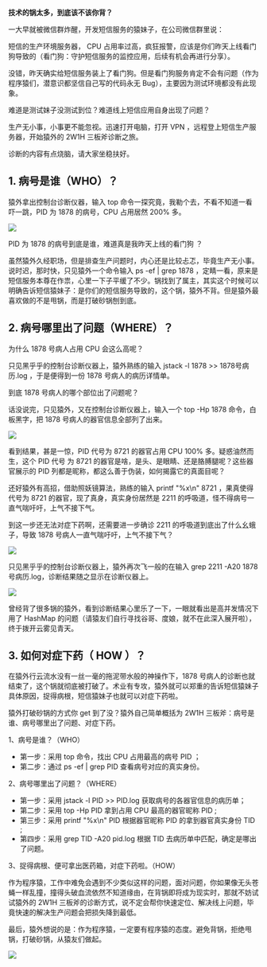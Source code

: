 **技术的锅太多，到底该不该你背？**

一大早就被微信群炸醒，开发短信服务的猿妹子，在公司微信群里说：

短信的生产环境服务器， CPU 占用率过高，疯狂报警，应该是你们昨天上线看门狗导致的（看门狗：守护短信服务的监控应用，后续有机会再进行分享）。

没错，昨天确实给短信服务装上了看门狗。但是看门狗服务肯定不会有问题（作为程序猿们，潜意识都坚信自己写的代码永无 Bug），主要因为测试环境都没有此现象。

难道是测试妹子没测试到位？难道线上短信应用自身出现了问题？

生产无小事，小事更不能忽视。迅速打开电脑，打开 VPN ，远程登上短信生产服务器，开始猿外的 2W1H 三板斧诊断之旅。

诊断的内容有点烧脑，请大家坐稳扶好。

## 1.	病号是谁（WHO）？

猿外拿出控制台诊断仪器，输入 top 命令一探究竟，我勒个去，不看不知道一看吓一跳，PID 为 1878 的病号，CPU 占用居然 200% 多。

![](https://imgkr.cn-bj.ufileos.com/dacd9d66-b0c4-4678-848f-85a57a5eeae6.png)

PID 为 1878 的病号到底是谁，难道真是我昨天上线的看门狗 ？

虽然猿外久经职场，但是排查生产问题时，内心还是比较忐忑，毕竟生产无小事。说时迟，那时快，只见猿外一个命令输入 ps -ef | grep 1878 ，定睛一看，原来是短信服务本尊在作祟，心里一下子平缓了不少。锅找到了属主，其实这个时候可以明确告诉短信猿妹子：是你们的短信服务导致的，这个锅，猿外不背。但是猿外最喜欢做的不是甩锅，而是打破砂锅刨到底。

## 2. 病号哪里出了问题（WHERE）？

为什么 1878 号病人占用 CPU 会这么高呢？

只见黑乎乎的控制台诊断仪器上，猿外熟练的输入 jstack -l  1878 >> 1878号病历.log ，于是便得到一份 1878 号病人的病历详情单。

到底 1878 号病人的哪个部位出了问题呢？

话没说完，只见猿外，又在控制台诊断仪器上，输入一个 top -Hp 1878 命令，白板黑字，把 1878 号病人的器官信息全部列了出来。

![](https://imgkr.cn-bj.ufileos.com/e4099378-eb17-4ccf-bb38-993894c76e4a.png)

看到结果，甚是一惊，PID 代号为 8721 的器官占用 CPU 100% 多。疑惑油然而生，这个 PID 代号 为 8721 的器官是啥，是头、是眼睛、还是胳膊腿呢？这些器官展示的 PID 列都是昵称，都这么善于伪装，如何揭露它的真面目呢？

还好猿外有高招，借助照妖镜算法，熟练的输入 printf "%x\n" 8721 ，果真使得代号为 8721 的器官，现了真身，真实身份居然是 2211 的呼吸道，怪不得病号一直气喘吁吁，上气不接下气。
 
到这一步还无法对症下药啊，还需要进一步确诊 2211 的呼吸道到底出了什么幺蛾子，导致 1878 号病人一直气喘吁吁，上气不接下气？

![](https://imgkr.cn-bj.ufileos.com/732954b3-761d-43a8-ab87-1888021d1a37.png)

只见黑乎乎的控制台诊断仪器上，猿外再次飞一般的在输入 grep 2211 -A20 1878号病历.log，诊断结果随之显示在诊断仪器上。

![](https://imgkr.cn-bj.ufileos.com/864dde17-f352-43ae-abbd-5ca2ada5b6ce.png)
 
曾经背了很多锅的猿外，看到诊断结果心里乐了一下，一眼就看出是高并发情况下用了 HashMap 的问题（请猿友们自行寻找谷哥、度娘，就不在此深入展开啦），终于拨开云雾见青天。

## 3. 如何对症下药（ HOW ）？

在猿外行云流水没有一丝一毫的拖泥带水般的神操作下，1878 号病人的诊断也就结束了，这个锅就彻底被打破了。术业有专攻，猿外就可以郑重的告诉短信猿妹子具体原因，捉得病根，短信猿妹子也就可以对症下药啦。

猿外打破砂锅的方式你 get 到了没？猿外自己简单概括为 2W1H 三板斧：病号是谁、病号哪里出了问题、对症下药。

1、病号是谁？（WHO）
- 第一步：采用 top 命令，找出 CPU 占用最高的病号 PID ；
- 第二步：通过 ps -ef | grep PID 查看病号对应的真实身份。

2、病号哪里出了问题？（WHERE）
- 第一步：采用 jstack -l  PID >> PID.log  获取病号的各器官信息的病历单；
- 第二步：采用 top -Hp PID 拿到占用 CPU 最高的器官昵称 PID ;
- 第三步：采用 printf "%x\n" PID  根据器官昵称 PID 的拿到器官真实身份 TID ;
- 第四步：采用 grep TID -A20 pid.log 根据 TID 去病历单中匹配，确定是哪出了问题。

3、捉得病根、便可拿出医药箱，对症下药啦。（HOW）

作为程序猿，工作中难免会遇到不少类似这样的问题，面对问题，你如果像无头苍蝇一样乱撞，撞得头破血流依然不知道缘由，在背锅即将成为现实时，那就不妨试试猿外的 2W1H 三板斧的诊断方式，说不定会帮你快速定位、解决线上问题，毕竟快速的解决生产问题会把损失降到最低。

最后，猿外想说的是：作为程序猿，一定要有程序猿的态度。避免背锅，拒绝甩锅，打破砂锅，从猿友们做起。

![](https://imgkr.cn-bj.ufileos.com/e675e51f-433f-473c-8799-56c3eb9aab8c.png)

